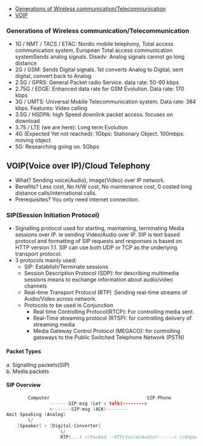 - [Generations of Wireless communication/Telecommunication](#g)
- [VOIP](#v)

### Generations of Wireless communication/Telecommunication
- 1G / NMT / TACS / ETAC: Nordic mobile telephony, Total access communication system, European Total access communication systemSends analog signals. Disadv: Analog signals cannot go long distance
- 2G / GSM: Sends Digital signals. 1st converts Analog to Digital, sent digital, convert back to Analog 
- 2.5G / GPRS: General Packet radio Service. data rate: 50-60 kbps
- 2.75G / EDGE: Enhanced data rate for GSM Evolution. Data rate: 170 kbps
- 3G / UMTS: Universal Mobile Telecommunication system. Data rate: 384 kbps. Features: Video calling
- 3.5G / HSDPA: high Speed downlink packet access. focuses on download
- 3.75 / LTE (we are here): Long term Evolution
- 4G (Expected Yet not reached): 1Gbps: Stationary Object. 100mbps: moving object 
- 5G: Researching going on. 5Gbps

## VOIP(Voice over IP)/Cloud Telephony
- What? Sending voice(Audio), Image(Video) over IP network.
- Benefits? Less cost, No H/W cost, No maintenance cost, 0 costed long distance calls/international calls.
- Prerequisites? You only need internet connection.

### SIP(Session Initiation Protocol)
- Signalling protocol used for starting, maintaining, terminating Media sessions over IP. ie sending Video/Audio over IP. SIP is text based protocol and formatting of SIP requests and responses is based on HTTP version 1.1. SIP can use both UDP or TCP as the underlying transport protocol.
- 3 protocols mainly used:
  - SIP: Establish/Terminate sessions
  - Session Description Protocol (SDP): for describing  multimedia sessions means to exchange information about audio/video channels
  - Real-time Transport Protocol (RTP) :Sending real-time streams of Audio/Video across network.
  - Protocols to be used in Conjunction
    - Real time Controlling Protocol(RTCP): For controlling media sent.
    - Real-Time streaming protocol (RTSP): for controlling delivery of streaming media
    - Media Gateway Control Protocol (MEGACO): for controlling gateways to the Public Switched Telephone Network (PSTN)
#### Packet Types
a. Signalling packets(SIP)    
b. Media packets
#### SIP Overview
```c
        Computer                                    SIP-Phone
                -------SIP-msg (Let's talk)-------->
                <-------SIP-msg (ACK)--------
Amit Speaking (Analog)
        \/
    [Speaker] > [Digital-Converter] 
                    \/
                    RTP(...) //Packed --RTP(Voice/Audio)------> //Unpacked    > [Analog-Converter] > analog-wave > Speaker
```
